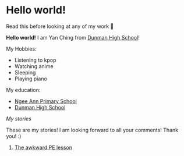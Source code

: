 # Hello world!

Read this before looking at any of my work 👀

**Hello world!** I am Yan Ching from [Dunman High School](http://dunmanhigh.moe.edu.sg)!

My Hobbies:
* Listening to kpop
* Watching anime
* Sleeping
* Playing piano

My education:
* [Ngee Ann Primary School](http://ngeeannpri.moe.edu.sg)
* [Dunman High School](http://dunmanhigh.moe.edu.sg)

*My stories*

These are my stories! I am looking forward to all your comments! Thank you! :)

1. [The awkward PE lesson](https://github.com/yanjinger0207/computing-work/blob/master/teachers-day/story/the-awkward-pe-lesson.md)
